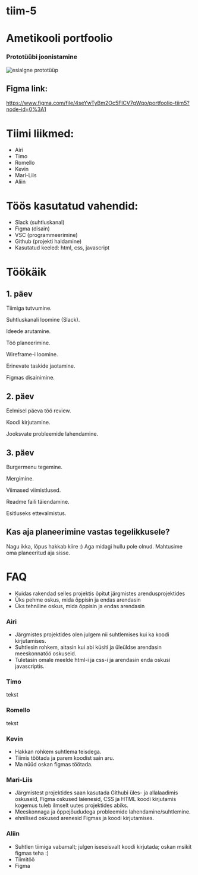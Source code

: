 # tiim-5

# Ametikooli portfoolio

### Prototüübi joonistamine
![esialgne prototüüp](https://scontent-arn2-1.xx.fbcdn.net/v/t1.15752-9/313916921_1275753419661372_8701232963499481378_n.jpg?_nc_cat=101&ccb=1-7&_nc_sid=ae9488&_nc_ohc=qWD6ZQSnMj0AX8NU9eB&_nc_ht=scontent-arn2-1.xx&oh=03_AdT8uK9raCu47HUoW_w2sBDsrnWe_XvOrb92eVsfYRQBuA&oe=638AED4B)

## Figma link: 
https://www.figma.com/file/4seYwTyBm2Oc5FlCV7gWqo/portfoolio-tiim5?node-id=0%3A1

# Tiimi liikmed:
* Airi
* Timo
* Romello
* Kevin
* Mari-Liis
* Aliin

# Töös kasutatud vahendid:
* Slack (suhtluskanal)
* Figma (disain)
* VSC (programmeerimine)
* Github (projekti haldamine)
* Kasutatud keeled: html, css, javascript

# Töökäik
## 1. päev
Tiimiga tutvumine.

Suhtluskanali loomine (Slack).

Ideede arutamine.

Töö planeerimine.

Wireframe-i loomine.

Erinevate taskide jaotamine.

Figmas disainimine.

## 2. päev
Eelmisel päeva töö review.

Koodi kirjutamine.

Jooksvate probleemide lahendamine.

## 3. päev
Burgermenu tegemine.

Mergimine.

Viimased viimistlused.

Readme faili täiendamine.

Esitluseks ettevalmistus.

## Kas aja planeerimine vastas tegelikkusele?
Nagu ikka, lõpus hakkab kiire :) Aga midagi hullu pole olnud. Mahtusime oma planeeritud aja sisse.

# FAQ
* Kuidas rakendad selles projektis õpitut järgmistes arendusprojektides
* Üks pehme oskus, mida õppisin ja endas arendasin
* Üks tehniline oskus, mida õppisin ja endas arendasin

### Airi
* Järgmistes projektides olen julgem nii suhtlemises kui ka koodi kirjutamises. 
* Suhtlesin rohkem, aitasin kui abi küsiti ja üleüldse arendasin meeskonnatöö oskuseid. 
* Tuletasin omale meelde html-i ja css-i ja arendasin enda oskusi javascriptis.

### Timo
tekst

### Romello
tekst

### Kevin
* Hakkan rohkem suhtlema teisdega. 
* Tiimis töötada ja parem koodist sain aru. 
* Ma nüüd oskan figmas töötada.

### Mari-Liis
* Järgmistest projektides saan kasutada Githubi üles- ja allalaadimis oskuseid, Figma oskused laienesid, CSS ja HTML koodi kirjutamis kogemus tuleb ilmselt uutes projektides abiks. 
* Meeskonnaga ja õppejõududega probleemide lahendamine/suhtlemine.
* ehnilised oskused arenesid Figmas ja koodi kirjutamises. 

### Aliin
* Suhtlen tiimiga vabamalt; julgen iseseisvalt koodi kirjutada; oskan msikit figmas teha :)
* Tiimitöö
* Figma


